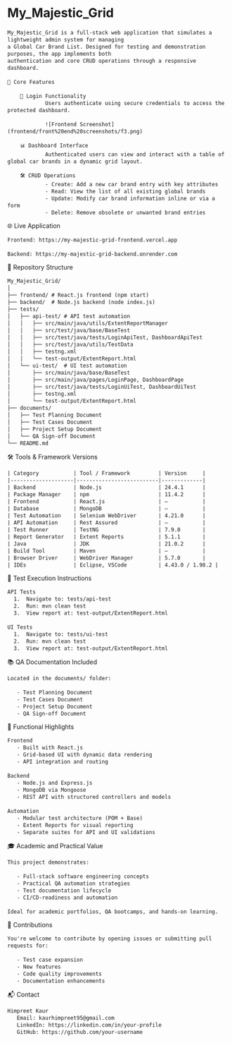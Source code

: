 # My_Majestic_Grid

    My_Majestic_Grid is a full-stack web application that simulates a lightweight admin system for managing
    a Global Car Brand List. Designed for testing and demonstration purposes, the app implements both 
    authentication and core CRUD operations through a responsive dashboard.

    🔐 Core Features

        🔑 Login Functionality
                Users authenticate using secure credentials to access the protected dashboard.

                ![Frontend Screenshot](frontend/front%20end%20screenshots/f3.png)

        📊 Dashboard Interface
                Authenticated users can view and interact with a table of global car brands in a dynamic grid layout.

        🛠 CRUD Operations
                - Create: Add a new car brand entry with key attributes
                - Read: View the list of all existing global brands
                - Update: Modify car brand information inline or via a form
                - Delete: Remove obsolete or unwanted brand entries

🌐 Live Application

    Frontend: https://my-majestic-grid-frontend.vercel.app

    Backend: https://my-majestic-grid-backend.onrender.com

📂 Repository Structure

    My_Majestic_Grid/
    │
    ├── frontend/ # React.js frontend (npm start)
    ├── backend/  # Node.js backend (node index.js)
    ├── tests/
    │   ├── api-test/ # API test automation
    │   │   ├── src/main/java/utils/ExtentReportManager
    │   │   ├── src/test/java/base/BaseTest
    │   │   ├── src/test/java/tests/LoginApiTest, DashboardApiTest
    │   │   ├── src/test/java/utils/TestData
    │   │   ├── testng.xml
    │   │   └── test-output/ExtentReport.html
    │   └── ui-test/  # UI test automation
    │       ├── src/main/java/base/BaseTest
    │       ├── src/main/java/pages/LoginPage, DashboardPage
    │       ├── src/test/java/tests/LoginUiTest, DashboardUiTest
    │       ├── testng.xml
    │       └── test-output/ExtentReport.html
    ├── documents/
    │   ├── Test Planning Document
    │   ├── Test Cases Document
    │   ├── Project Setup Document
    │   └── QA Sign-off Document
    └── README.md


🛠 Tools & Framework Versions

    | Category           | Tool / Framework         | Version     |
    |--------------------|--------------------------|-------------|
    | Backend            | Node.js                  | 24.4.1      |
    | Package Manager    | npm                      | 11.4.2      |
    | Frontend           | React.js                 | —           |
    | Database           | MongoDB                  | —           |
    | Test Automation    | Selenium WebDriver       | 4.21.0      |
    | API Automation     | Rest Assured             | —           |
    | Test Runner        | TestNG                   | 7.9.0       |
    | Report Generator   | Extent Reports           | 5.1.1       |
    | Java               | JDK                      | 21.0.2      |
    | Build Tool         | Maven                    | —           |
    | Browser Driver     | WebDriver Manager        | 5.7.0       |
    | IDEs               | Eclipse, VSCode          | 4.43.0 / 1.98.2 |
   

🧪 Test Execution Instructions

    API Tests
      1.  Navigate to: tests/api-test
      2.  Run: mvn clean test
      3.  View report at: test-output/ExtentReport.html

    UI Tests
      1.  Navigate to: tests/ui-test
      2.  Run: mvn clean test
      3.  View report at: test-output/ExtentReport.html

📚 QA Documentation Included

    Located in the documents/ folder:

       - Test Planning Document
       - Test Cases Document
       - Project Setup Document
       - QA Sign-off Document

🧩 Functional Highlights

    Frontend
       - Built with React.js
       - Grid-based UI with dynamic data rendering
       - API integration and routing

    Backend
       - Node.js and Express.js
       - MongoDB via Mongoose
       - REST API with structured controllers and models

    Automation
       - Modular test architecture (POM + Base)
       - Extent Reports for visual reporting
       - Separate suites for API and UI validations

🎓 Academic and Practical Value

    This project demonstrates:

       - Full-stack software engineering concepts
       - Practical QA automation strategies
       - Test documentation lifecycle
       - CI/CD-readiness and automation
       
    Ideal for academic portfolios, QA bootcamps, and hands-on learning.

🤝 Contributions

    You're welcome to contribute by opening issues or submitting pull requests for:

       - Test case expansion
       - New features
       - Code quality improvements
       - Documentation enhancements

📬 Contact

    Himpreet Kaur
       Email: kaurhimpreet95@gmail.com
       LinkedIn: https://linkedin.com/in/your-profile
       GitHub: https://github.com/your-username
